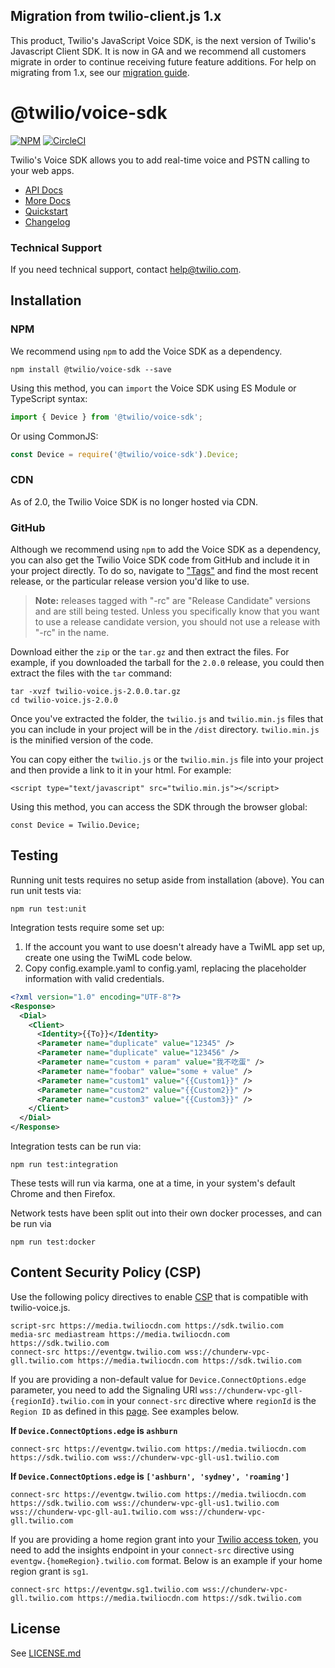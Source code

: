 ## Migration from twilio-client.js 1.x
This product, Twilio's JavaScript Voice SDK, is the next version of Twilio's Javascript Client SDK. It is
now in GA and we recommend all customers migrate in order to continue receiving future feature additions.
For help on migrating from 1.x, see our [migration guide](https://www.twilio.com/docs/voice/client/migrating-to-js-voice-sdk-20).

@twilio/voice-sdk
=================

[![NPM](https://img.shields.io/npm/v/%40twilio/voice-sdk.svg)](https://www.npmjs.com/package/%40twilio/voice-sdk) [![CircleCI](https://circleci.com/gh/twilio/twilio-voice.js/tree/master.svg?style=svg&circle-token=80e91c8284c21ff16d3003702e17b903c0b32f1d)](https://circleci.com/gh/twilio/twilio-voice.js/tree/master)

Twilio's Voice SDK allows you to add real-time voice and PSTN calling to your web apps.

* [API Docs](https://twilio.github.io/twilio-voice.js/index.html)
* [More Docs](https://www.twilio.com/docs/voice/sdks/javascript)
* [Quickstart](https://www.twilio.com/docs/voice/client/javascript/quickstart)
* [Changelog](https://github.com/twilio/twilio-voice.js/blob/master/CHANGELOG.md)

### Technical Support
If you need technical support, contact
[help@twilio.com](mailto:help@twilio.com).

Installation
------------

### NPM

We recommend using `npm` to add the Voice SDK as a dependency.

```
npm install @twilio/voice-sdk --save
```

Using this method, you can `import` the Voice SDK using ES Module or TypeScript syntax:

```js
import { Device } from '@twilio/voice-sdk';

```

Or using CommonJS:

```js
const Device = require('@twilio/voice-sdk').Device;
```

### CDN
As of 2.0, the Twilio Voice SDK is no longer hosted via CDN.

### GitHub

Although we recommend using `npm` to add the Voice SDK as a dependency, you can also get the Twilio Voice SDK code
from GitHub and include it in your project directly. To do so, navigate to
["Tags"](https://github.com/twilio/twilio-voice.js/tags) and find the most recent release, or
the particular release version you'd like to use.

> **Note:** releases tagged with "-rc" are "Release Candidate" versions
> and are still being tested. Unless you specifically know that you want to use a release candidate
> version, you should not use a release with "-rc" in the name.

Download either the `zip` or the `tar.gz` and then extract the files. For example, if you downloaded the
tarball for the `2.0.0` release, you could then extract the files with the `tar` command:

```
tar -xvzf twilio-voice.js-2.0.0.tar.gz
cd twilio-voice.js-2.0.0
```

Once you've extracted the folder, the `twilio.js` and `twilio.min.js` files that
you can include in your project will be in the `/dist` directory. `twilio.min.js` is the
minified version of the code.

You can copy either the `twilio.js` or the `twilio.min.js` file into your project and
then provide a link to it in your html. For example:

```
<script type="text/javascript" src="twilio.min.js"></script>
```

Using this method, you can access the SDK through the browser global:

```
const Device = Twilio.Device;
```

Testing
-------

Running unit tests requires no setup aside from installation (above). You can run unit tests via:

```
npm run test:unit
```

Integration tests require some set up:

1. If the account you want to use doesn't already have a TwiML app set up, create one using the
   TwiML code below.
2. Copy config.example.yaml to config.yaml, replacing the placeholder information with valid credentials.

```xml
<?xml version="1.0" encoding="UTF-8"?>
<Response>
  <Dial>
    <Client>
      <Identity>{{To}}</Identity>
      <Parameter name="duplicate" value="12345" />
      <Parameter name="duplicate" value="123456" />
      <Parameter name="custom + param" value="我不吃蛋" />
      <Parameter name="foobar" value="some + value" />
      <Parameter name="custom1" value="{{Custom1}}" />
      <Parameter name="custom2" value="{{Custom2}}" />
      <Parameter name="custom3" value="{{Custom3}}" />
    </Client>
  </Dial>
</Response>
```

Integration tests can be run via:

```
npm run test:integration
```

These tests will run via karma, one at a time, in your system's default Chrome and then Firefox.

Network tests have been split out into their own docker processes, and can be run via

```
npm run test:docker
```

Content Security Policy (CSP)
----------------------------

Use the following policy directives to enable [CSP](https://developer.mozilla.org/en-US/docs/Web/HTTP/CSP) that is compatible with twilio-voice.js.

```
script-src https://media.twiliocdn.com https://sdk.twilio.com
media-src mediastream https://media.twiliocdn.com https://sdk.twilio.com
connect-src https://eventgw.twilio.com wss://chunderw-vpc-gll.twilio.com https://media.twiliocdn.com https://sdk.twilio.com
```

If you are providing a non-default value for `Device.ConnectOptions.edge` parameter, you need to add the Signaling URI `wss://chunderw-vpc-gll-{regionId}.twilio.com` in your `connect-src` directive where `regionId` is the `Region ID` as defined in this [page](https://www.twilio.com/docs/global-infrastructure/edge-locations/legacy-regions). See examples below.

**If `Device.ConnectOptions.edge` is `ashburn`**

```
connect-src https://eventgw.twilio.com https://media.twiliocdn.com https://sdk.twilio.com wss://chunderw-vpc-gll-us1.twilio.com
```

**If `Device.ConnectOptions.edge` is `['ashburn', 'sydney', 'roaming']`**

```
connect-src https://eventgw.twilio.com https://media.twiliocdn.com https://sdk.twilio.com wss://chunderw-vpc-gll-us1.twilio.com wss://chunderw-vpc-gll-au1.twilio.com wss://chunderw-vpc-gll.twilio.com
```

If you are providing a home region grant into your [Twilio access token](https://www.twilio.com/docs/iam/access-tokens), you need to add the insights endpoint in your `connect-src` directive using `eventgw.{homeRegion}.twilio.com` format. Below is an example if your home region grant is `sg1`.

```
connect-src https://eventgw.sg1.twilio.com wss://chunderw-vpc-gll.twilio.com https://media.twiliocdn.com https://sdk.twilio.com
```

License
-------

See [LICENSE.md](https://github.com/twilio/twilio-voice.js/blob/master/LICENSE.md)
